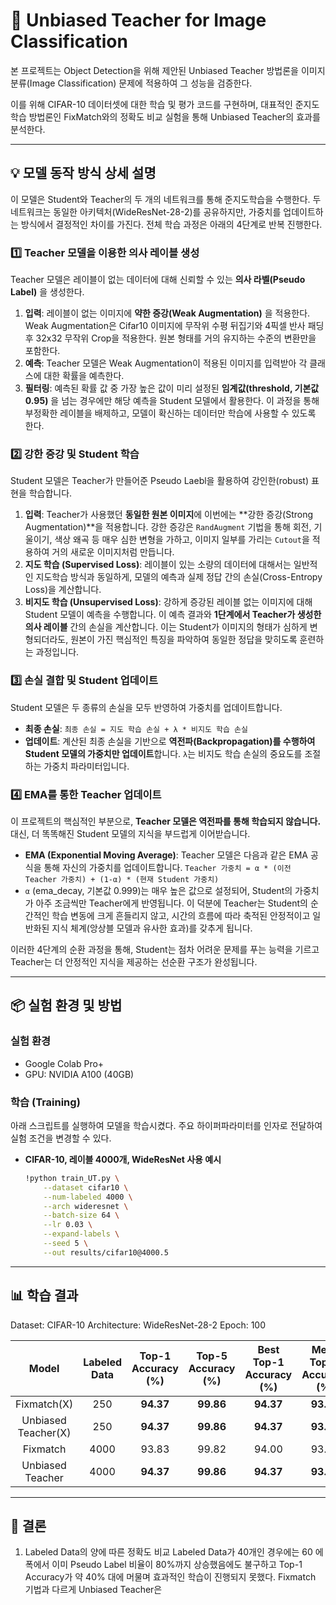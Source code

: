 # 🎯 Unbiased Teacher for Image Classification

본 프로젝트는 Object Detection을 위해 제안된 Unbiased Teacher 방법론을 이미지 분류(Image Classification) 문제에 적용하여 그 성능을 검증한다.

이를 위해 CIFAR-10 데이터셋에 대한 학습 및 평가 코드를 구현하며, 대표적인 준지도학습 방법론인 FixMatch와의 정확도 비교 실험을 통해 Unbiased Teacher의 효과를 분석한다.


---

## 💡 모델 동작 방식 상세 설명

이 모델은 Student와 Teacher의  두 개의 네트워크를 통해 준지도학습을 수행한다. 두 네트워크는 동일한 아키텍처(WideResNet-28-2)를 공유하지만, 가중치를 업데이트하는 방식에서 결정적인 차이를 가진다. 전체 학습 과정은 아래의 4단계로 반복 진행한다.

### **1️⃣ Teacher 모델을 이용한 의사 레이블 생성**

Teacher 모델은 레이블이 없는 데이터에 대해 신뢰할 수 있는 **의사 라벨(Pseudo Label)** 을 생성한다. 

1. **입력**: 레이블이 없는 이미지에 **약한 증강(Weak Augmentation)** 을 적용한다. Weak Augmentation은 Cifar10 이미지에 무작위 수평 뒤집기와 4픽셀 반사 패딩 후 32x32 무작위 Crop을 적용한다. 원본 형태를 거의 유지하는 수준의 변환만을 포함한다.
2. **예측**: Teacher 모델은 Weak Augmentation이 적용된 이미지를 입력받아 각 클래스에 대한 확률을 예측한다. 
3. **필터링**: 예측된 확률 값 중 가장 높은 값이 미리 설정된 **임계값(threshold, 기본값 0.95)** 을 넘는 경우에만 해당 예측을 Student 모델에서 활용한다. 이 과정을 통해 부정확한 레이블을 배제하고, 모델이 확신하는 데이터만 학습에 사용할 수 있도록 한다. 

### **2️⃣ 강한 증강 및 Student 학습**

Student 모델은 Teacher가 만들어준 Pseudo Laebl을 활용하여 강인한(robust) 표현을 학습합니다.

1.  **입력**: Teacher가 사용했던 **동일한 원본 이미지**에 이번에는 **강한 증강(Strong Augmentation)**을 적용합니다. 강한 증강은 `RandAugment` 기법을 통해 회전, 기울이기, 색상 왜곡 등 매우 심한 변형을 가하고, 이미지 일부를 가리는 `Cutout`을 적용하여 거의 새로운 이미지처럼 만듭니다.
2.  **지도 학습 (Supervised Loss)**: 레이블이 있는 소량의 데이터에 대해서는 일반적인 지도학습 방식과 동일하게, 모델의 예측과 실제 정답 간의 손실(Cross-Entropy Loss)을 계산합니다.
3.  **비지도 학습 (Unsupervised Loss)**: 강하게 증강된 레이블 없는 이미지에 대해 Student 모델이 예측을 수행합니다. 이 예측 결과와 **1단계에서 Teacher가 생성한 의사 레이블** 간의 손실을 계산합니다. 이는 Student가 이미지의 형태가 심하게 변형되더라도, 원본이 가진 핵심적인 특징을 파악하여 동일한 정답을 맞히도록 훈련하는 과정입니다.

### **3️⃣ 손실 결합 및 Student 업데이트**

Student 모델은 두 종류의 손실을 모두 반영하여 가중치를 업데이트합니다.

-   **최종 손실**: `최종 손실 = 지도 학습 손실 + λ * 비지도 학습 손실`
-   **업데이트**: 계산된 최종 손실을 기반으로 **역전파(Backpropagation)를 수행하여 Student 모델의 가중치만 업데이트**합니다. `λ`는 비지도 학습 손실의 중요도를 조절하는 가중치 파라미터입니다.

### **4️⃣ EMA를 통한 Teacher 업데이트**

이 프로젝트의 핵심적인 부분으로, **Teacher 모델은 역전파를 통해 학습되지 않습니다.** 대신, 더 똑똑해진 Student 모델의 지식을 부드럽게 이어받습니다.

-   **EMA (Exponential Moving Average)**: Teacher 모델은 다음과 같은 EMA 공식을 통해 자신의 가중치를 업데이트합니다.
    `Teacher 가중치 = α * (이전 Teacher 가중치) + (1-α) * (현재 Student 가중치)`
-   `α` (ema_decay, 기본값 0.999)는 매우 높은 값으로 설정되어, Student의 가중치가 아주 조금씩만 Teacher에게 반영됩니다. 이 덕분에 Teacher는 Student의 순간적인 학습 변동에 크게 흔들리지 않고, 시간의 흐름에 따라 축적된 안정적이고 일반화된 지식 체계(앙상블 모델과 유사한 효과)를 갖추게 됩니다.

이러한 4단계의 순환 과정을 통해, Student는 점차 어려운 문제를 푸는 능력을 기르고 Teacher는 더 안정적인 지식을 제공하는 선순환 구조가 완성됩니다.

---

## 📦 실험 환경 및 방법

### 실험 환경
- Google Colab Pro+
- GPU: NVIDIA A100 (40GB)

### 학습 (Training)

아래 스크립트를 실행하여 모델을 학습시켰다. 주요 하이퍼파라미터를 인자로 전달하여 실험 조건을 변경할 수 있다.

-   **CIFAR-10, 레이블 4000개, WideResNet 사용 예시**

    ```bash
    !python train_UT.py \
        --dataset cifar10 \
        --num-labeled 4000 \
        --arch wideresnet \
        --batch-size 64 \
        --lr 0.03 \
        --expand-labels \
        --seed 5 \
        --out results/cifar10@4000.5
    ```
    
---

## 📊 학습 결과

Dataset: CIFAR-10
Architecture: WideResNet-28-2
Epoch: 100 

| Model | Labeled Data | Top-1 Accuracy (%) | Top-5 Accuracy (%) | Best Top-1 Accuracy (%) | Mean Top-1 Accuracy (%) |
| :-----: | :----------: | :----------: | :----------------: | :----------------: | :----------------: |
| Fixmatch(X) | 250 | **94.37** | **99.86** | **94.37** | **93.91** |
| Unbiased Teacher(X) | 250 | **94.37** | **99.86** | **94.37** | **93.91** |
| Fixmatch | 4000 | 93.83 | 99.82 | 94.00 | 93.76 |
| Unbiased Teacher | 4000 | **94.37** | **99.86** | **94.37** | **93.91** |

---

##  📝 결론

1. Labeled Data의 양에 따른 정확도 비교
   Labeled Data가 40개인 경우에는 60 에폭에서 이미 Pseudo Label 비율이 80%까지 상승했음에도 불구하고 Top-1 Accuracy가 약 40% 대에 머물며 효과적인 학습이 진행되지 못했다. Fixmatch 기법과 다르게 Unbiased Teacher은 

